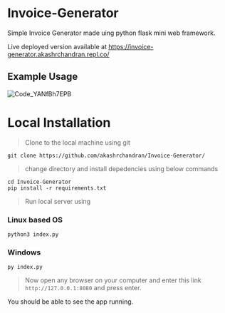 # Invoice-Generator

Simple Invoice Generator made uing python flask mini web framework.

Live deployed version available at https://invoice-generator.akashrchandran.repl.co/

## Example Usage

![Code_YANfBh7EPB](https://user-images.githubusercontent.com/78685510/216826449-2905e803-064d-4b40-876c-d78936f0edff.gif)

# Local Installation

> Clone to the local machine using git

```
git clone https://github.com/akashrchandran/Invoice-Generator/
```
> change directory and install depedencies using below commands

```
cd Invoice-Generator
pip install -r requirements.txt
```

> Run local server using
### Linux based OS
```
python3 index.py
```
### Windows
```
py index.py
```

> Now open any browser on your computer and enter this link `http://127.0.0.1:8080` and press enter.

You should be able to see the app running.
